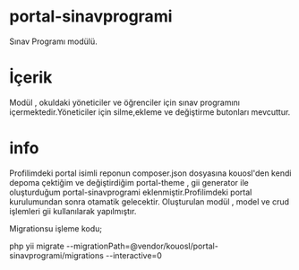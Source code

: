 # portal-sinavprogrami
Sınav Programı modülü.
# İçerik
Modül , okuldaki yöneticiler ve öğrenciler için sınav programını içermektedir.Yöneticiler için silme,ekleme ve değiştirme butonları mevcuttur.

# info
Profilimdeki portal isimli reponun composer.json dosyasına kouosl'den kendi depoma çektiğim ve değiştirdiğim portal-theme , gii generator ile oluşturduğum portal-sinavprogrami eklenmiştir.Profilimdeki portal kurulumundan sonra otamatik gelecektir.
Oluşturulan modül , model ve crud işlemleri gii kullanılarak yapılmıştır.

Migrationsu işleme kodu;

php yii migrate --migrationPath=@vendor/kouosl/portal-sinavprogrami/migrations --interactive=0

